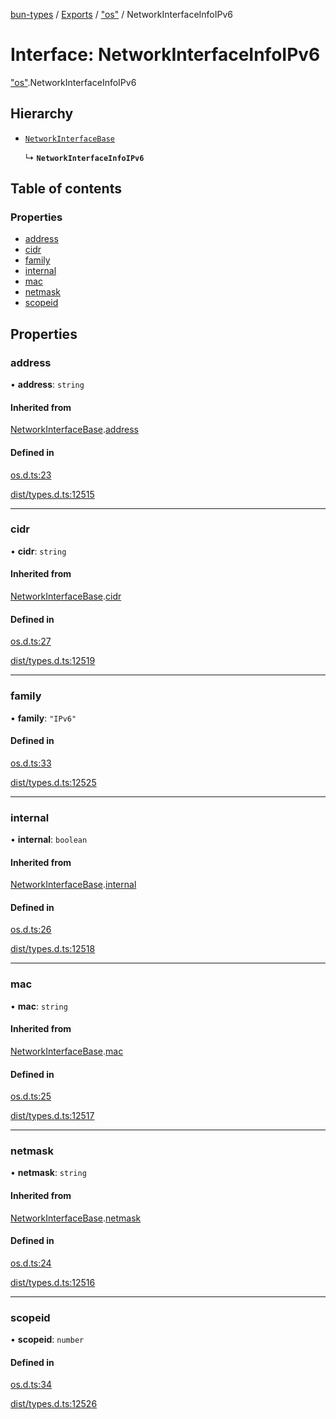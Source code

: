 [bun-types](../README.md) / [Exports](../modules.md) / ["os"](../modules/os_.md) / NetworkInterfaceInfoIPv6

# Interface: NetworkInterfaceInfoIPv6

["os"](../modules/os_.md).NetworkInterfaceInfoIPv6

## Hierarchy

- [`NetworkInterfaceBase`](os_.NetworkInterfaceBase.md)

  ↳ **`NetworkInterfaceInfoIPv6`**

## Table of contents

### Properties

- [address](os_.NetworkInterfaceInfoIPv6.md#address)
- [cidr](os_.NetworkInterfaceInfoIPv6.md#cidr)
- [family](os_.NetworkInterfaceInfoIPv6.md#family)
- [internal](os_.NetworkInterfaceInfoIPv6.md#internal)
- [mac](os_.NetworkInterfaceInfoIPv6.md#mac)
- [netmask](os_.NetworkInterfaceInfoIPv6.md#netmask)
- [scopeid](os_.NetworkInterfaceInfoIPv6.md#scopeid)

## Properties

### address

• **address**: `string`

#### Inherited from

[NetworkInterfaceBase](os_.NetworkInterfaceBase.md).[address](os_.NetworkInterfaceBase.md#address)

#### Defined in

[os.d.ts:23](https://github.com/valgaze/bun-types/blob/5e53f27/os.d.ts#L23)

[dist/types.d.ts:12515](https://github.com/valgaze/bun-types/blob/5e53f27/dist/types.d.ts#L12515)

___

### cidr

• **cidr**: `string`

#### Inherited from

[NetworkInterfaceBase](os_.NetworkInterfaceBase.md).[cidr](os_.NetworkInterfaceBase.md#cidr)

#### Defined in

[os.d.ts:27](https://github.com/valgaze/bun-types/blob/5e53f27/os.d.ts#L27)

[dist/types.d.ts:12519](https://github.com/valgaze/bun-types/blob/5e53f27/dist/types.d.ts#L12519)

___

### family

• **family**: ``"IPv6"``

#### Defined in

[os.d.ts:33](https://github.com/valgaze/bun-types/blob/5e53f27/os.d.ts#L33)

[dist/types.d.ts:12525](https://github.com/valgaze/bun-types/blob/5e53f27/dist/types.d.ts#L12525)

___

### internal

• **internal**: `boolean`

#### Inherited from

[NetworkInterfaceBase](os_.NetworkInterfaceBase.md).[internal](os_.NetworkInterfaceBase.md#internal)

#### Defined in

[os.d.ts:26](https://github.com/valgaze/bun-types/blob/5e53f27/os.d.ts#L26)

[dist/types.d.ts:12518](https://github.com/valgaze/bun-types/blob/5e53f27/dist/types.d.ts#L12518)

___

### mac

• **mac**: `string`

#### Inherited from

[NetworkInterfaceBase](os_.NetworkInterfaceBase.md).[mac](os_.NetworkInterfaceBase.md#mac)

#### Defined in

[os.d.ts:25](https://github.com/valgaze/bun-types/blob/5e53f27/os.d.ts#L25)

[dist/types.d.ts:12517](https://github.com/valgaze/bun-types/blob/5e53f27/dist/types.d.ts#L12517)

___

### netmask

• **netmask**: `string`

#### Inherited from

[NetworkInterfaceBase](os_.NetworkInterfaceBase.md).[netmask](os_.NetworkInterfaceBase.md#netmask)

#### Defined in

[os.d.ts:24](https://github.com/valgaze/bun-types/blob/5e53f27/os.d.ts#L24)

[dist/types.d.ts:12516](https://github.com/valgaze/bun-types/blob/5e53f27/dist/types.d.ts#L12516)

___

### scopeid

• **scopeid**: `number`

#### Defined in

[os.d.ts:34](https://github.com/valgaze/bun-types/blob/5e53f27/os.d.ts#L34)

[dist/types.d.ts:12526](https://github.com/valgaze/bun-types/blob/5e53f27/dist/types.d.ts#L12526)
